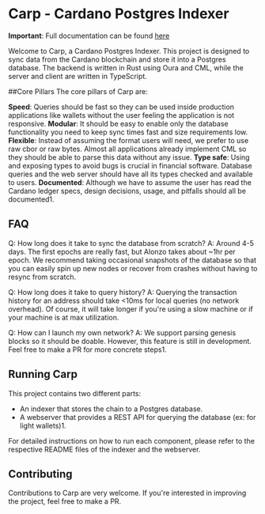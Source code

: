 # Carp - Cardano Postgres Indexer

**Important**: Full documentation can be found [here](https://dcspark.github.io/carp/docs/intro)

Welcome to Carp, a Cardano Postgres Indexer. This project is designed to sync data from the Cardano blockchain and store it into a Postgres database. The backend is written in Rust using Oura and CML, while the server and client are written in TypeScript.

##Core Pillars
The core pillars of Carp are:

**Speed**: Queries should be fast so they can be used inside production applications like wallets without the user feeling the application is not responsive.
**Modular**: It should be easy to enable only the database functionality you need to keep sync times fast and size requirements low.
**Flexible**: Instead of assuming the format users will need, we prefer to use raw cbor or raw bytes. Almost all applications already implement CML so they should be able to parse this data without any issue.
**Type safe**: Using and exposing types to avoid bugs is crucial in financial software. Database queries and the web server should have all its types checked and available to users.
**Documented**: Although we have to assume the user has read the Cardano ledger specs, design decisions, usage, and pitfalls should all be documented​1.

## FAQ

Q: How long does it take to sync the database from scratch?
A: Around 4-5 days. The first epochs are really fast, but Alonzo takes about ~1hr per epoch. We recommend taking occasional snapshots of the database so that you can easily spin up new nodes or recover from crashes without having to resync from scratch.

Q: How long does it take to query history?
A: Querying the transaction history for an address should take <10ms for local queries (no network overhead). Of course, it will take longer if you're using a slow machine or if your machine is at max utilization.

Q: How can I launch my own network?
A: We support parsing genesis blocks so it should be doable. However, this feature is still in development. Feel free to make a PR for more concrete steps​1​.

## Running Carp
This project contains two different parts:

- An indexer that stores the chain to a Postgres database.
- A webserver that provides a REST API for querying the database (ex: for light wallets)​1​.

For detailed instructions on how to run each component, please refer to the respective README files of the indexer and the webserver.

## Contributing

Contributions to Carp are very welcome. If you're interested in improving the project, feel free to make a PR.
